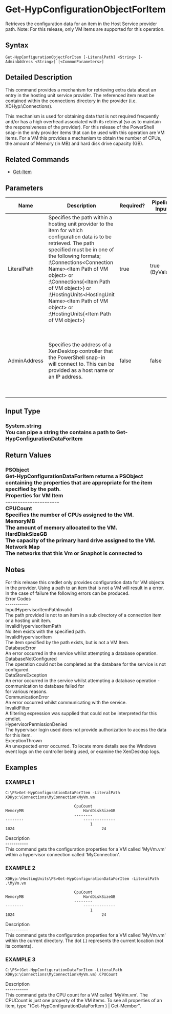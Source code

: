 ﻿# Get-HypConfigurationObjectForItem

   Retrieves the configuration data for an item in the Host Service provider path.  Note: For this release, only VM items are supported for this operation.

## Syntax
```
Get-HypConfigurationObjectForItem [-LiteralPath] <String> [-AdminAddress <String>] [<CommonParameters>]
```

## Detailed Description
   This command provides a mechanism for retrieving extra data about an entry in the hosting unit service provider.  The referenced item must be contained within the connections directory in the provider (i.e. XDHyp:\Connections).

This mechanism is used for obtaining data that is not required frequently and/or has a high overhead associated with its retrieval (so as to maintain the responsiveness of the provider). For this release of the PowerShell snap-in the only provider items that can be used with this operation are VM items.  For a VM this provides a mechanism to obtain the number of CPUs, the amount of Memory (in MB) and hard disk drive capacity (GB).

## Related Commands
  * [Get-Item](Get-Item/)
## Parameters

| Name   | Description | Required? | Pipeline Input | Default Value |
| --- | --- | --- | --- | --- |
| LiteralPath | Specifies the path within a hosting unit provider to the item for which configuration data is to be retrieved. The path specified must be in one of the following formats; <drive>:\Connections\<Connection Name>\<Item Path of VM object> or  <drive>:\Connections\{<connection Uid>\<Item Path of VM object>} or <drive>:\HostingUnits\<HostingUnit Name>\<Item Path of VM object> or  <drive>:\HostingUnits\{<hostingUnit Uid>\<Item Path of VM object>} | true | true (ByValue) |  |
| AdminAddress | Specifies the address of a XenDesktop controller that the PowerShell snap-in will connect to.  This can be provided as a host name or an IP address. | false | false | LocalHost. Once a value is provided by any cmdlet, this value will become the default. |

## Input Type
### System.string<br>    You can pipe a string the contains a path to Get-HypConfigurationDataForItem
   
## Return Values
### PSObject<br>    Get-HypConfigurationDataForItem returns a PSObject containing the properties that are appropriate for the item specified by the path.<br>    Properties for VM Item<br>    ----------------------<br>    CPUCount <int><br>        Specifies the number of CPUs assigned to the VM.<br>    MemoryMB <int><br>        The amount of memory allocated to the VM.<br>    HardDiskSizeGB <int><br>        The capacity of the primary hard drive assigned to the VM.<br>    Network Map<br>        The networks that this Vm or Snaphot is connected to
   ## Notes
   For this release this cmdlet only provides configuration data for VM objects in the provider.  Using a path to an item that is not a VM will result in a error.<br>    In the case of failure the following errors can be produced.<br>    Error Codes<br>    -----------<br>    InputHypervisorItemPathInvalid<br>    The path provided is not to an item in a sub directory of a connection item or a hosting unit item.<br>    InvalidHypervisorItemPath<br>    No item exists with the specified path.<br>    InvalidHypervisorItem<br>    The item specified by the path exists, but is not a VM Item.<br>    DatabaseError<br>    An error occurred in the service whilst attempting a database operation.<br>    DatabaseNotConfigured<br>    The operation could not be completed as the database for the service is not configured.<br>    DataStoreException<br>    An error occurred in the service whilst attempting a database operation - communication to database failed for<br>    for various reasons.<br>    CommunicationError<br>    An error occurred whilst communicating with the service.<br>    InvalidFilter<br>    A filtering expression was supplied that could not be interpreted for this cmdlet.<br>    HypervisorPermissionDenied<br>    The hypervisor login used does not provide authorization to access the data for this item.<br>    ExceptionThrown<br>    An unexpected error occurred.  To locate more details see the Windows event logs on the controller being used, or examine the XenDesktop logs.
## Examples

### EXAMPLE 1
```
C:\PS>Get-HypConfigurationDataForItem -LiteralPath XDHyp:\Connections\MyConnection\MyVm.vm

                              CpuCount                                MemoryMB                          HardDiskSizeGB
                              --------                                --------                          --------------
                                     1                                    1024                                      24
```
   Description<br>-----------<br>This command gets the configuration properties for a VM called 'MyVm.vm' within a hypervisor connection called 'MyConnection'.
### EXAMPLE 2
```
XDHyp:\HostingUnits\PS>Get-HypConfigurationDataForItem -LiteralPath .\MyVm.vm

                              CpuCount                                MemoryMB                          HardDiskSizeGB
                              --------                                --------                          --------------
                                     1                                    1024                                      24
```
   Description<br>-----------<br>This command gets the configuration properties for a VM called 'MyVm.vm' within the current directory.  The dot (.) represents the current location (not its contents).
### EXAMPLE 3
```
C:\PS>(Get-HypConfigurationDataForItem -LiteralPath XDHyp:\Connections\MyConnection\MyVm.vm).CPUCount
```
   Description<br>-----------<br>This command gets the CPU count for a VM called 'MyVm.vm'.  The CPUCount is just one property of the VM items.  To see all properties of an item, type "(Get-HypConfigurationDataForItem <ItemPath>) | Get-Member".
